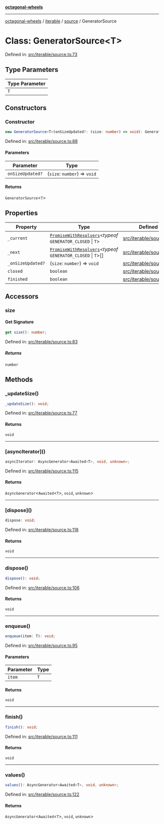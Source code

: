 [**octagonal-wheels**](../../../../../../README.md)

***

[octagonal-wheels](../../../../../../globals.md) / [iterable](../../../README.md) / [source](../README.md) / GeneratorSource

# Class: GeneratorSource\<T\>

Defined in: [src/iterable/source.ts:73](https://github.com/vrtmrz/octagonal-wheels/blob/main/src/iterable/source.ts#L73)

## Type Parameters

| Type Parameter |
| ------ |
| `T` |

## Constructors

### Constructor

```ts
new GeneratorSource<T>(onSizeUpdated?: (size: number) => void): GeneratorSource<T>;
```

Defined in: [src/iterable/source.ts:88](https://github.com/vrtmrz/octagonal-wheels/blob/main/src/iterable/source.ts#L88)

#### Parameters

| Parameter | Type |
| ------ | ------ |
| `onSizeUpdated?` | (`size`: `number`) => `void` |

#### Returns

`GeneratorSource`\<`T`\>

## Properties

| Property | Type | Defined in |
| ------ | ------ | ------ |
| <a id="_current"></a> `_current` | [`PromiseWithResolvers`](../../../../promises/type-aliases/PromiseWithResolvers.md)\<*typeof* `GENERATOR_CLOSED` \| `T`\> | [src/iterable/source.ts:75](https://github.com/vrtmrz/octagonal-wheels/blob/main/src/iterable/source.ts#L75) |
| <a id="_next"></a> `_next` | [`PromiseWithResolvers`](../../../../promises/type-aliases/PromiseWithResolvers.md)\<*typeof* `GENERATOR_CLOSED` \| `T`\>[] | [src/iterable/source.ts:74](https://github.com/vrtmrz/octagonal-wheels/blob/main/src/iterable/source.ts#L74) |
| <a id="_onsizeupdated"></a> `_onSizeUpdated?` | (`size`: `number`) => `void` | [src/iterable/source.ts:76](https://github.com/vrtmrz/octagonal-wheels/blob/main/src/iterable/source.ts#L76) |
| <a id="closed"></a> `closed` | `boolean` | [src/iterable/source.ts:86](https://github.com/vrtmrz/octagonal-wheels/blob/main/src/iterable/source.ts#L86) |
| <a id="finished"></a> `finished` | `boolean` | [src/iterable/source.ts:87](https://github.com/vrtmrz/octagonal-wheels/blob/main/src/iterable/source.ts#L87) |

## Accessors

### size

#### Get Signature

```ts
get size(): number;
```

Defined in: [src/iterable/source.ts:83](https://github.com/vrtmrz/octagonal-wheels/blob/main/src/iterable/source.ts#L83)

##### Returns

`number`

## Methods

### \_updateSize()

```ts
_updateSize(): void;
```

Defined in: [src/iterable/source.ts:77](https://github.com/vrtmrz/octagonal-wheels/blob/main/src/iterable/source.ts#L77)

#### Returns

`void`

***

### \[asyncIterator\]()

```ts
asyncIterator: AsyncGenerator<Awaited<T>, void, unknown>;
```

Defined in: [src/iterable/source.ts:115](https://github.com/vrtmrz/octagonal-wheels/blob/main/src/iterable/source.ts#L115)

#### Returns

`AsyncGenerator`\<`Awaited`\<`T`\>, `void`, `unknown`\>

***

### \[dispose\]()

```ts
dispose: void;
```

Defined in: [src/iterable/source.ts:118](https://github.com/vrtmrz/octagonal-wheels/blob/main/src/iterable/source.ts#L118)

#### Returns

`void`

***

### dispose()

```ts
dispose(): void;
```

Defined in: [src/iterable/source.ts:106](https://github.com/vrtmrz/octagonal-wheels/blob/main/src/iterable/source.ts#L106)

#### Returns

`void`

***

### enqueue()

```ts
enqueue(item: T): void;
```

Defined in: [src/iterable/source.ts:95](https://github.com/vrtmrz/octagonal-wheels/blob/main/src/iterable/source.ts#L95)

#### Parameters

| Parameter | Type |
| ------ | ------ |
| `item` | `T` |

#### Returns

`void`

***

### finish()

```ts
finish(): void;
```

Defined in: [src/iterable/source.ts:111](https://github.com/vrtmrz/octagonal-wheels/blob/main/src/iterable/source.ts#L111)

#### Returns

`void`

***

### values()

```ts
values(): AsyncGenerator<Awaited<T>, void, unknown>;
```

Defined in: [src/iterable/source.ts:122](https://github.com/vrtmrz/octagonal-wheels/blob/main/src/iterable/source.ts#L122)

#### Returns

`AsyncGenerator`\<`Awaited`\<`T`\>, `void`, `unknown`\>
